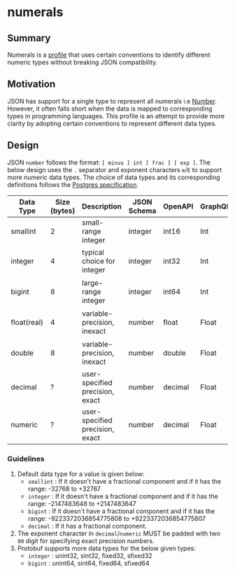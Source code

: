 # numerals

## Summary

Numerals is a [profile]() that uses certain conventions to identify different numeric types without breaking JSON compatibility. 

## Motivation

JSON has support for a single type to represent all numerals i.e [Number](https://datatracker.ietf.org/doc/html/rfc8259#section-6). However, it often falls short when the data is mapped to corresponding types in programming languages. This profile is an attempt to provide more clarity by adopting certain conventions to represent different data types. 

## Design

JSON `number` follows the format: `[ minus ] int [ frac ] [ exp ]`. The below design uses the `.` separator and exponent characters `e`/`E` to support more numeric data types. The choice of data types and its corresponding definitions follows the [Postgres specification](https://www.postgresql.org/docs/current/datatype-numeric.html).

| Data Type   | Size (bytes)| Description                     | JSON Schema | OpenAPI | GraphQL | Protobuf | Numerals Format                      | Examples              |
|-------------|-------------|---------------------------------|-------------|---------|---------|----------|--------------------------------------|-----------------------|
| smallint    | 2           | small-range integer             | integer     | int16   | Int     | int32    | `[ minus ] int`                      | -4, 1                 |
| integer     | 4           | typical choice for integer      | integer     | int32   | Int     | int32    | `[ minus ] int [exp(with 'e')]`      | -4e2, 47483647        |
| bigint      | 8           | large-range integer             | integer     | int64   | Int     | int64    | `[ minus ] int [exp(with 'E')]`      | 4E5, 51241228399      |
| float(real) | 4           | variable-precision, inexact     | number      | float   | Float   | float    | `[ minus ] int frac exp(with 'e')`   | 4.12e-2, 2.314e0      |
| double      | 8           | variable-precision, inexact     | number      | double  | Float   | double   | `[ minus ] int frac exp(with 'E')`   | 4.5E2, 1.112E0        |
| decimal     | ?           | user-specified precision, exact | number      | decimal | Float   | double   | `[ minus ] int frac exp(with 'E00')` | -4.19920, 0.199e-0012 |
| numeric     | ?           | user-specified precision, exact | number      | decimal | Float   | double   | `[ minus ] int frac exp(with 'E00')` | 4.513930, 0.199E0012  |


### Guidelines

1. Default data type for a value is given below:
    - `smallint` : If it doesn't have a fractional component and if it has the range: -32768 to +32767
    - `integer`  : If it doesn't have a fractional component and if it has the range: -2147483648 to +2147483647
    - `bigint`   : If it doesn't have a fractional component and if it has the range: -9223372036854775808 to +9223372036854775807
    - `decimal`  : If it has a fractional component.
2. The exponent character in `decimal`/`numeric` MUST be padded with two `00` digit for specifying exact precision numbers.
3. Protobuf supports more data types for the below given types:
    - `integer`  : unint32, sint32, fixed32, sfixed32
    - `bigint`   : unint64, sint64, fixed64, sfixed64
